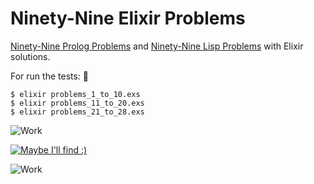 # Ninety-Nine Elixir Problems

[Ninety-Nine Prolog Problems](https://sites.google.com/site/prologsite/prolog-problems) and [Ninety-Nine Lisp Problems](http://www.ic.unicamp.br/~meidanis/courses/mc336/2006s2/funcional/L-99_Ninety-Nine_Lisp_Problems.html) with Elixir solutions.

For run the tests: :running:
```console
$ elixir problems_1_to_10.exs
$ elixir problems_11_to_20.exs
$ elixir problems_21_to_28.exs
```
![Work](https://github.com/uralfrkn/99_problems/blob/master/99584-1080.gif)

[![Maybe I'll find :)](https://github.com/uralfrkn/99_problems/blob/master/fogg-page-not-found.png "Maybe I'll find :)")](https://github.com/uralfrkn/99_problems/blob/master/fogg-page-not-found.png "Maybe I'll find :)")

![Work](https://github.com/uralfrkn/99_problems/blob/master/flame-5.png)
